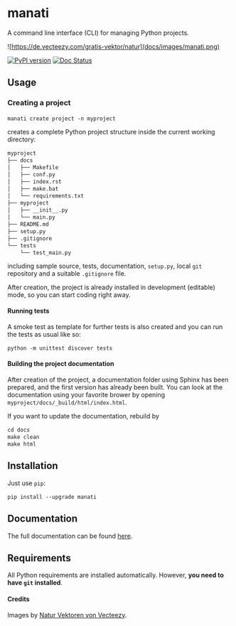 
# manati

A command line interface (CLI) for managing Python projects.

![https://de.vecteezy.com/gratis-vektor/natur](docs/images/manati.png) 

[![PyPI version](https://badge.fury.io/py/manati.svg)](https://badge.fury.io/py/manati)
[![Doc Status](https://readthedocs.org/projects/manati/badge/?version=latest)](https://manati.readthedocs.io/en/latest/index.html)




## Usage

### Creating a project

```
manati create project -n myproject
```

creates a complete Python project structure inside the current working directory:

```
myproject
├── docs
│   ├── Makefile
│   ├── conf.py
│   ├── index.rst
│   ├── make.bat
│   └── requirements.txt
├── myproject
│   ├── __init__.py
│   └── main.py
├── README.md
├── setup.py
├── .gitignore
└── tests
    └── test_main.py
```

including sample source,
tests, documentation, `setup.py`, local `git` repository and a
suitable `.gitignore` file.

After creation, the project is already installed in development (editable) mode, so you can start coding right away.

#### Running tests

A smoke test as template for further tests is also created and you can run the tests as usual like so:

```
python -m unittest discover tests
```

#### Building the project documentation

After creation of the project, a documentation folder using Sphinx has been prepared, and the first version has
already been built. You can look at the documentation using your favorite brower by opening `myproject/docs/_build/html/index.html`.

If you want to update the documentation, rebuild by

```
cd docs
make clean
make html
```


## Installation

Just use `pip`:

```
pip install --upgrade manati
```

## Documentation

The full documentation can be found [here](https://manati.readthedocs.io/en/latest/).


## Requirements

All Python requirements are installed automatically. However, **you need to have `git` installed**.

#### Credits

Images by [Natur Vektoren von Vecteezy](https://de.vecteezy.com/gratis-vektor/natur).
